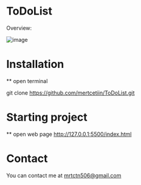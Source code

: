 # ToDoList

Overview:

![image](https://github.com/mertcetiin/ToDoList/assets/102957602/9bcfbea0-412f-4455-be24-c4452d6e796b)


# Installation

** open terminal

git clone https://github.com/mertcetiin/ToDoList.git


# Starting project

** open web page
http://127.0.0.1:5500/index.html


# Contact

You can contact me at mrtctn506@gmail.com

